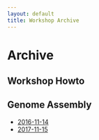```yaml
---
layout: default
title: Workshop Archive
---
```


# Archive

## Workshop Howto

## Genome Assembly

* [2016-11-14](workshop-genome_assembly/2016-11-14)
* [2017-11-15](workshop-genome_assembly/2017-11-15)
